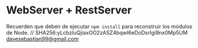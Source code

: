 # WebServer + RestServer

Recuerden que deben de ejecutar ```npm install``` para reconstruir los módulos de Node.
// SHA256:yLcbzIuQjiaxOO2zASZ4bqwl6eDoDsrIgi9nx0Mp5UM davesebastian99@gmail.com
